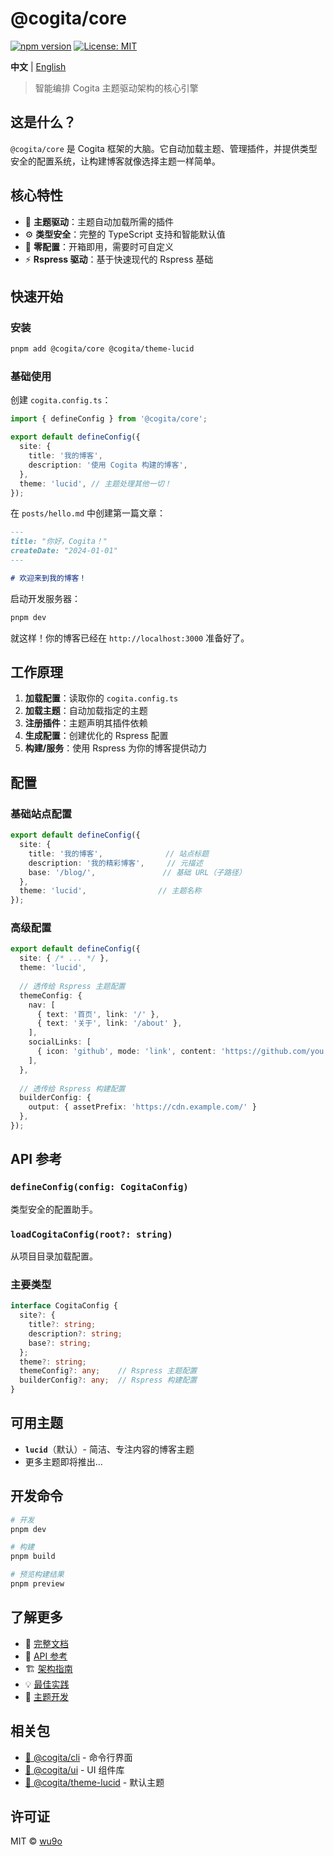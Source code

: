 # @cogita/core

[![npm version](https://badge.fury.io/js/@cogita%2Fcore.svg)](https://badge.fury.io/js/@cogita%2Fcore)
[![License: MIT](https://img.shields.io/badge/License-MIT-yellow.svg)](https://opensource.org/licenses/MIT)

**中文** | [English](./README.md)

> 智能编排 Cogita 主题驱动架构的核心引擎

## 这是什么？

`@cogita/core` 是 Cogita 框架的大脑。它自动加载主题、管理插件，并提供类型安全的配置系统，让构建博客就像选择主题一样简单。

## 核心特性

- 🎨 **主题驱动**：主题自动加载所需的插件
- ⚙️ **类型安全**：完整的 TypeScript 支持和智能默认值
- 🔧 **零配置**：开箱即用，需要时可自定义
- ⚡ **Rspress 驱动**：基于快速现代的 Rspress 基础

## 快速开始

### 安装

```bash
pnpm add @cogita/core @cogita/theme-lucid
```

### 基础使用

创建 `cogita.config.ts`：

```typescript
import { defineConfig } from '@cogita/core';

export default defineConfig({
  site: {
    title: '我的博客',
    description: '使用 Cogita 构建的博客',
  },
  theme: 'lucid', // 主题处理其他一切！
});
```

在 `posts/hello.md` 中创建第一篇文章：

```markdown
---
title: "你好，Cogita！"
createDate: "2024-01-01"
---

# 欢迎来到我的博客！
```

启动开发服务器：

```bash
pnpm dev
```

就这样！你的博客已经在 `http://localhost:3000` 准备好了。

## 工作原理

1. **加载配置**：读取你的 `cogita.config.ts`
2. **加载主题**：自动加载指定的主题
3. **注册插件**：主题声明其插件依赖
4. **生成配置**：创建优化的 Rspress 配置
5. **构建/服务**：使用 Rspress 为你的博客提供动力

## 配置

### 基础站点配置

```typescript
export default defineConfig({
  site: {
    title: '我的博客',              // 站点标题
    description: '我的精彩博客',     // 元描述
    base: '/blog/',               // 基础 URL（子路径）
  },
  theme: 'lucid',                // 主题名称
});
```

### 高级配置

```typescript
export default defineConfig({
  site: { /* ... */ },
  theme: 'lucid',
  
  // 透传给 Rspress 主题配置
  themeConfig: {
    nav: [
      { text: '首页', link: '/' },
      { text: '关于', link: '/about' },
    ],
    socialLinks: [
      { icon: 'github', mode: 'link', content: 'https://github.com/you' }
    ],
  },
  
  // 透传给 Rspress 构建配置
  builderConfig: {
    output: { assetPrefix: 'https://cdn.example.com/' }
  },
});
```

## API 参考

### `defineConfig(config: CogitaConfig)`

类型安全的配置助手。

### `loadCogitaConfig(root?: string)`

从项目目录加载配置。

### 主要类型

```typescript
interface CogitaConfig {
  site?: {
    title?: string;
    description?: string; 
    base?: string;
  };
  theme?: string;
  themeConfig?: any;    // Rspress 主题配置
  builderConfig?: any;  // Rspress 构建配置
}
```

## 可用主题

- **`lucid`**（默认）- 简洁、专注内容的博客主题
- 更多主题即将推出...

## 开发命令

```bash
# 开发
pnpm dev

# 构建
pnpm build

# 预览构建结果
pnpm preview
```

## 了解更多

- 📖 [完整文档](../../docs/README.md)
- 🔧 [API 参考](../../docs/api-reference.md)
- 🏗️ [架构指南](../../docs/architecture-design.md)
- 💡 [最佳实践](../../docs/best-practices.md)
- 🎨 [主题开发](../../docs/theme-development.md)

## 相关包

- [🚀 @cogita/cli](../cli) - 命令行界面
- [🎨 @cogita/ui](../ui) - UI 组件库
- [🌟 @cogita/theme-lucid](../../themes/lucid) - 默认主题

## 许可证

MIT © [wu9o](https://github.com/wu9o)